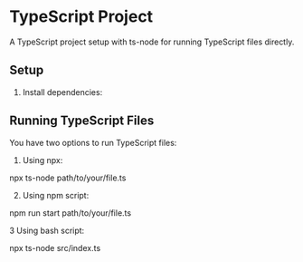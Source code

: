 # TypeScript Project

A TypeScript project setup with ts-node for running TypeScript files directly.

## Setup

1. Install dependencies:


## Running TypeScript Files

You have two options to run TypeScript files:

1. Using npx:

npx ts-node path/to/your/file.ts


2. Using npm script:

npm run start path/to/your/file.ts

3 Using bash script:

npx ts-node src/index.ts

